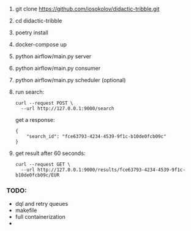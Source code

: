 1) git clone https://github.com/iosokolov/didactic-tribble.git
2) cd didactic-tribble
3) poetry install
4) docker-compose up
5) python airflow/main.py server
6) python airflow/main.py consumer
7) python airflow/main.py scheduler (optional)
8) run search:
    ```
    curl --request POST \
      --url http://127.0.0.1:9000/search
    ```

    get a response:  
    ```
    {
        "search_id": "fce63793-4234-4539-9f1c-b10de0fcb09c"
    }
   ```

9) get result after 60 seconds:  
    ```
    curl --request GET \
      --url http://127.0.0.1:9000/results/fce63793-4234-4539-9f1c-b10de0fcb09c/EUR
    ```


### TODO:
- dql and retry queues
- makefile
- full containerization
- 